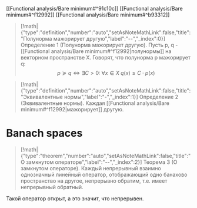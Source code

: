 [[Functional analysis/Bare minimum#^91c10c]] 
[[Functional analysis/Bare minimum#^f12992]] 
[[Functional analysis/Bare minimum#^b93312]] 

> [!math|{"type":"definition","number":"auto","setAsNoteMathLink":false,"title":"Полунорма мажорирует другую","label":"--","_index":0}] Определение 1 (Полунорма мажорирует другую).
> Пусть p, q - [[Functional analysis/Bare minimum#^f12992|полунормы]] на векторном пространстве X. Говорят, что полунорма p мажорирует q:
> $$p \succcurlyeq q \Leftrightarrow \exists C>0:\; \forall x\in X\; q(x)\leqslant C\cdot p(x)$$

> [!math|{"type":"definition","number":"auto","setAsNoteMathLink":false,"title":"Эквивалентные нормы","label":"-","_index":1}] Определение 2 (Эквивалентные нормы).
> Каждая [[Functional analysis/Bare minimum#^f12992|мажорирует]] другую.

# Banach spaces

> [!math|{"type":"theorem","number":"auto","setAsNoteMathLink":false,"title":"О замкнутом операторе","label":"--","_index":2}] Теорема 3 (О замкнутом операторе).
> Каждый непрерывный взаимно однозначный линейный оператор, отображающий одно банахово пространство на другое, непрерывно обратим, т.е. имеет непрерывный обратный.

Такой оператор открыт, а это значит, что непрерывен.